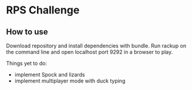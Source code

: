 # RPS Challenge

How to use
-------

Download repository and install dependencies with bundle. Run rackup on the command line and open localhost port 9292 in a browser to play.

Things yet to do:
* implement Spock and lizards
* implement multiplayer mode with duck typing
